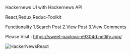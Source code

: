 Hackernews UI with Hackernews API

React,Redux,Reduc-Toolkit

Functionality 
  1.Search Post
  2.View Post
  3.View Comments

Please Visit : https://sweet-pavlova-e9304d.netlify.app/

![HackerNewsReact](https://user-images.githubusercontent.com/8166149/213906562-1fa9f914-cd99-4e97-b8f3-846c4466c8b2.png)
